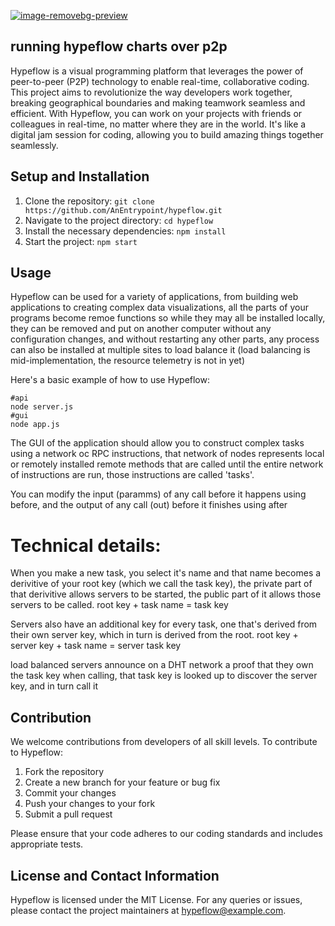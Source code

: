 [![image-removebg-preview](https://github.com/AnEntrypoint/hypeflow/assets/657315/92907aef-f66e-4c4e-8f67-4be9a19122f0)](https://media.discordapp.net/attachments/999723129687515246/1156377562877001808/image-removebg-preview.png?ex=6514c007&is=65136e87&hm=f27850665ec423f350e510d24fe2da9f8bcf656e5b5ee1f60535d95ec366c4f6&=&width=470&height=102)

## running hypeflow charts over p2p

Hypeflow is a visual programming platform that leverages the power of peer-to-peer (P2P) technology to enable real-time, collaborative coding. This project aims to revolutionize the way developers work together, breaking geographical boundaries and making teamwork seamless and efficient. With Hypeflow, you can work on your projects with friends or colleagues in real-time, no matter where they are in the world. It's like a digital jam session for coding, allowing you to build amazing things together seamlessly.

## Setup and Installation

1. Clone the repository: `git clone https://github.com/AnEntrypoint/hypeflow.git`
2. Navigate to the project directory: `cd hypeflow`
3. Install the necessary dependencies: `npm install`
4. Start the project: `npm start`

## Usage

Hypeflow can be used for a variety of applications, from building web applications to creating complex data visualizations, all the parts of your programs become remoe functions so while they may all be installed locally, they can be removed and put on another computer without any configuration changes, and without restarting any other parts, any process can also be installed at multiple sites to load balance it (load balancing is mid-implementation, the resource telemetry is not in yet)

Here's a basic example of how to use Hypeflow:

```
#api
node server.js
#gui
node app.js 
```
The GUI of the application should allow you to construct complex tasks using a network oc RPC instructions, that network of nodes represents local or remotely installed remote methods that are called until the entire network of instructions are run, those instructions are called 'tasks'.

You can modify the input (paramms) of any call before it happens using before, and the output of any call (out) before it finishes using after

# Technical details:

When you make a new task, you select it's name and that name becomes a derivitive of your root key (which we call the task key), the private part of that derivitive allows servers to be started, the public part of it allows those servers to be called.
root key + task name = task key

Servers also have an additional key for every task, one that's derived from their own server key, which in turn is derived from the root.
root key + server key + task name = server task key

load balanced servers announce on a DHT network a proof that they own the task key
when calling, that task key is looked up to discover the server key, and in turn call it

## Contribution

We welcome contributions from developers of all skill levels. To contribute to Hypeflow:

1. Fork the repository
2. Create a new branch for your feature or bug fix
3. Commit your changes
4. Push your changes to your fork
5. Submit a pull request

Please ensure that your code adheres to our coding standards and includes appropriate tests.

## License and Contact Information

Hypeflow is licensed under the MIT License. For any queries or issues, please contact the project maintainers at hypeflow@example.com.

